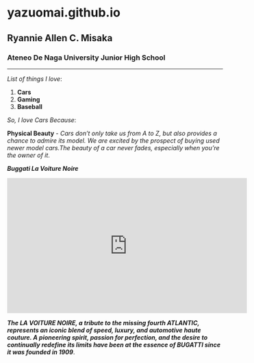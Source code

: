 # yazuomai.github.io
## Ryannie Allen C. Misaka
### Ateneo De Naga University Junior High School
----
*List of things I love*:
1. **Cars**
2. **Gaming**
3. **Baseball**

*So, I love Cars Because*:

**Physical Beauty** - *Cars don’t only take us from A to Z, but also provides  a chance to admire its model. We are excited by the prospect of buying used newer model cars.The beauty of a car never fades, especially when you’re the owner of it*.



***Buggati La Voiture Noire***
<iframe width="560" height="315" src="https://www.youtube.com/embed/rg9d1MP00UQ?si=xGRdfxQZjkgbJQol" title="YouTube video player" frameborder="0" allow="accelerometer; autoplay; clipboard-write; encrypted-media; gyroscope; picture-in-picture; web-share" allowfullscreen></iframe>


***The LA VOITURE NOIRE, a tribute to the missing fourth ATLANTIC, represents an iconic blend of speed, luxury, and automotive haute couture. A pioneering spirit, passion for perfection, and the desire to continually redefine its limits have been at the essence of BUGATTI since it was founded in 1909***.

